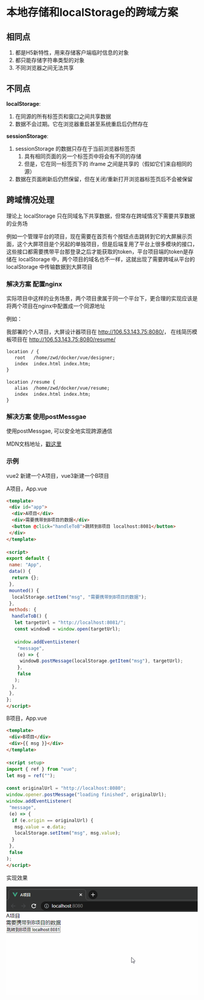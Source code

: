 # 本地存储和localStorage的跨域方案

## 相同点

1. 都是H5新特性，用来存储客户端临时信息的对象
2. 都只能存储字符串类型的对象
3. 不同浏览器之间无法共享

## 不同点

**localStorage**:

1. 在同源的所有标签页和窗口之间共享数据
2. 数据不会过期。它在浏览器重启甚至系统重启后仍然存在

**sessionStorage**:

1. sessionStorage 的数据只存在于当前浏览器标签页
   1. 具有相同页面的另一个标签页中将会有不同的存储
   2. 但是，它在同一标签页下的 iframe 之间是共享的（假如它们来自相同的源）
2. 数据在页面刷新后仍然保留，但在关闭/重新打开浏览器标签页后不会被保留

## 跨域情况处理

理论上 localStorage 只在同域名下共享数据，但常存在跨域情况下需要共享数据的业务场

例如一个管理平台的项目，现在需要在首页有个按钮点击跳转到它的大屏展示页面，这个大屏项目是个另起的单独项目，但是后端复用了平台上很多模块的接口，这些接口都需要携带平台那登录之后才能获取的token，平台项目端的token是存储在 localStorage 中，两个项目的域名也不一样，这就出现了需要跨域从平台的 localStorage 中传输数据到大屏项目

### 解决方案 配置nginx

实际项目中这样的业务场景，两个项目隶属于同一个平台下，更合理的实现应该是将两个项目在nginx中配置成一个同源地址

例如：

我部署的个人项目，大屏设计器项目在 <http://106.53.143.75:8080/>， 在线简历模板项目在 <http://106.53.143.75:8080/resume/>

```yam
location / {
   root   /home/zwd/docker/vue/designer;
   index  index.html index.htm;
}

location /resume {
   alias  /home/zwd/docker/vue/resume;
   index  index.html index.htm;
}
```

### 解决方案 使用postMessgae

使用postMessgae, 可以安全地实现跨源通信

MDN文档地址，[戳这里](https://developer.mozilla.org/zh-CN/docs/Web/API/Window/postMessage)

### 示例

vue2 新建一个A项目，vue3新建一个B项目

A项目，App.vue

```html
<template>
 <div id="app">
  <div>A项目</div>
  <div>需要携带到B项目的数据</div>
  <button @click="handleToB">跳转到B项目 localhost:8081</button>
 </div>
</template>

<script>
export default {
 name: "App",
 data() {
  return {};
 },
 mounted() {
  localStorage.setItem("msg", "需要携带到B项目的数据");
 },
 methods: {
  handleToB() {
   let targetUrl = "http://localhost:8081/";
   const windowB = window.open(targetUrl);

   window.addEventListener(
    "message",
    (e) => {
     windowB.postMessage(localStorage.getItem("msg"), targetUrl);
    },
    false
   );
  },
 },
};
</script>
```

B项目，App.vue

```html
<template>
 <div>B项目</div>
 <div>{{ msg }}</div>
</template>

<script setup>
import { ref } from "vue";
let msg = ref("");

const originalUrl = "http://localhost:8080";
window.opener.postMessage("loading finished", originalUrl);
window.addEventListener(
 "message",
 (e) => {
  if (e.origin == originalUrl) {
   msg.value = e.data;
   localStorage.setItem("msg", msg.value);
  }
 },
 false
);
</script>
```

实现效果

![storage](./assets/storage/1.gif)
